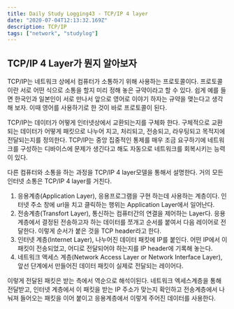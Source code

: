 ```yaml
---
title: Daily Study Logging43 - TCP/IP 4 layer
date: "2020-07-04T12:13:32.169Z"
description: TCP/IP
tags: ["network", "studylog"]
---
```


## TCP/IP 4 Layer가 뭔지 알아보자

TCP/IP는 네트워크 상에서 컴퓨터가 소통하기 위해 사용하는 프로토콜이다. 프로토콜이란 서로 어떤 식으로 소통을 할지 미리 정해 놓은 규약이라고 할 수 있다. 쉽게 예를 들면 한국인과 일본인이 서로 만나서 앞으로 영어로 이야기 하자는 규약을 맺는다고 생각해 보자. 이때 영어를 사용하기로 한 것이 바로 프로토콜이 된다.

TCP/IP는 데이터가 어떻게 인터넷상에서 교환되는지를 구체화 한다. 구체적으로 교환되는 데이터가 어떻게 패킷으로 나누어 지고, 처리되고, 전송되고, 라우팅되고 목적지에 전달되는지를 정의한다. TCP/IP는 중앙 집중적인 통제를 매우 조금 요구하기에 네트워크를 구성하는 디바이스에 문제가 생긴다고 해도 자동으로 네트워크를 회복시키는 능력이 있다.

다른 컴퓨터와 소통을 하는 과정을 TCP/IP 4 layer모델을 통해서 설명한다. 거의 모든 인터넷 소통은 TCP/IP 4 layer를 거친다.

1. 응용계층(Application Layer), 응용프로그램을 구현 하는데 사용하는 계층이다. 인터넷 주소 창에 url을 치고 클릭하는 행위는 Application Layer에서 일어난다.
2. 전송계층(Transfort Layer), 통신하는 컴퓨터간의 연결을 제어하는 Layer다. 응용계층에서 결정된 전송하고자 하는 데이터를 쪼개고 순서를 붙여서 다음 레이어로 전달한다. 이렇게 순서가 붙은 것을 TCP header라고 한다.
3. 인터넷 계층(Internet Layer), 나누어진 데이터 패킷에 IP를 붙인다. 어떤 IP에서 이 패킷이 전송되었고, 어디로 전달되어야 하는지를 IP header에 기록해 놓는다.
4. 네트워크 액세스 계층(Network Access Layer or Network Interface Layer), 앞선 단계에서 만들어진 데이터 패킷이 실제로 전달되는 레이어다.

이렇게 전달된 패킷은 받는 측에서 역순으로 해석이된다. 네트워크 엑세스계층을 통해 전달받고, 인터넷 계층에서 이 패킷을 받는 IP 주소가 맞는지 확인하고 전송계층에서 나눠져 들어오는 패킷을 이어 붙이고 응용계층에서 이렇게 주어진 데이터를 사용한다.
